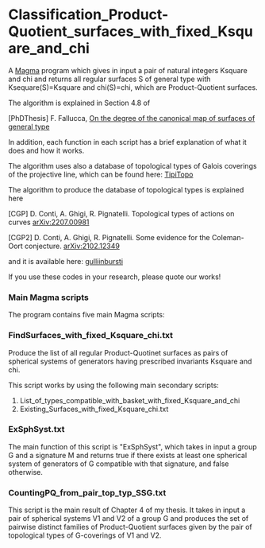 # Classification_Product-Quotient_surfaces_with_fixed_Ksquare_and_chi

A [Magma](http://magma.maths.usyd.edu.au/magma/) program which gives in input a pair of natural integers Ksquare and chi and returns all regular surfaces S of general type with Ksequare(S)=Ksquare and chi(S)=chi, which are Product-Quotient surfaces.

The algorithm is explained in Section 4.8 of 

[PhDThesis] F. Fallucca, [On the degree of the canonical map of surfaces of general type](https://fefe9696.github.io/federico.fallucca.github.io/Files/PhDThesis.pdf)

In addition, each function in each script has a brief explanation of what it does and how it works. 

The algorithm uses also a database of topological types of Galois coverings of the projective line, which can be found here: [TipiTopo](https://mate.unipv.it/ghigi/tipitopo/)

The algorithm to produce the database of topological types is explained here

[CGP] D. Conti, A. Ghigi, R. Pignatelli. Topological types of actions on curves [arXiv:2207.00981](http://arxiv.org/abs/2207.00981)

[CGP2] D. Conti, A. Ghigi, R. Pignatelli. Some evidence for the Coleman-Oort conjecture. [arXiv:2102.12349](http://arxiv.org/abs/2102.12349)

and it is available here: [gulliinbursti](https://github.com/diego-conti/gullinbursti)

If you use these codes in your research, please quote our works!

### Main Magma scripts
The program contains five main Magma scripts:

### FindSurfaces_with_fixed_Ksquare_chi.txt
Produce the list of all regular Product-Quotinet surfaces as pairs of spherical systems of generators having prescribed invariants Ksquare and chi. 

This script works by using the following main secondary scripts:
1. List_of_types_compatible_with_basket_with_fixed_Ksquare_and_chi <!--It produces a list, for given Ksquare and chi, of all possible baskets and for each basket all possible signatures. The list produced as is passed to the next script.-->
2. Existing_Surfaces_with_fixed_Ksquare_chi.txt <!--For given Ksquare and chi, it produces a list of triples (basket, pairoftypes, group) such that
   a) basket is compatible with Ksquare and chi;
   b) the signatures pairoftypes are compatible with the basket;
   c) group has order (K^2+k)/(2*Theta_1*Theta_2) (see Prop. 4.6.4.b) and it admits at least one pair of spherical systems of generators        that are compatible with pairoftypes and give Prodcut-Quotient surfaces whose quotient model has basket as basket of singularities.
In this way, each Product-Quotient surface S of the family given by the pair of spherical systems of generators has Ksquare(S)=Ksquare and chi(S)=chi (see Prop. 4.6.4)-->

<!--The main function "FindSurfaces_with_Fixed_Ksquare_chi" of the script takes in input a list of triples (basket, pairoftypes, group) and returns all families of regular Product-Quotinet surfaces as pairs of spherical systems of generators of group which are comapatible with the pair of signatures pairoftypes, and whose quotient model has basket as basket of singularities. -->

### ExSphSyst.txt
The main function of this script is "ExSphSyst", which takes in input a group G and a signature M and returns true if there exists at least one spherical system of generators of G compatible with that signature, and false otherwise. 

### CountingPQ_from_pair_top_typ_SSG.txt
This script is the main result of Chapter 4 of my thesis. It takes in input a pair of spherical systems V1 and V2 of a group G
and produces the set of pairwise distinct families of Product-Quotient surfaces given by the pair of topological types of G-coverings of V1 and V2. 
